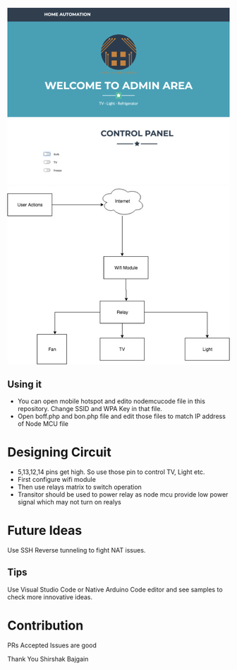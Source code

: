 ![Frontend](/screenshots/frontend1.png "Frontend")
![Frontend](/screenshots/frontend2.png "Frontend")
![Frontend](/screenshots/block_diagram.jpg "Frontend")

## Using it
* You can open mobile hotspot and edito nodemcucode file in this repository. Change SSID and WPA Key in that file. 
* Open boff.php and bon.php file and edit those files to match IP address of Node MCU file

# Designing Circuit
* 5,13,12,14 pins get high. So use those pin to control TV, Light etc.
* First configure wifi module
* Then use relays matrix to switch operation
* Transitor should be used to power relay as node mcu provide low power signal which may not turn on realys


# Future Ideas
Use SSH Reverse tunneling to fight NAT issues.


## Tips 
Use Visual Studio Code or Native Arduino Code editor and see samples to check more innovative ideas.


# Contribution
PRs Accepted
Issues are good 


Thank You
Shirshak Bajgain